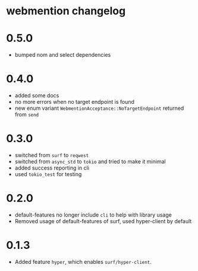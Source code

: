 # webmention changelog

# 0.5.0

- bumped nom and select dependencies

# 0.4.0

- added some docs
- no more errors when no target endpoint is found
- new enum variant `WebmentionAcceptance::NoTargetEndpoint` returned from `send`

# 0.3.0

- switched from `surf` to `reqwest`
- switched from `async_std` to `tokio` and tried to make it minimal
- added success reporting in cli
- used `tokio_test` for testing

# 0.2.0

- default-features no longer include `cli` to help with library usage
- Removed usage of default-features of surf, used hyper-client by default

# 0.1.3

- Added feature `hyper`, which enables `surf/hyper-client`.


